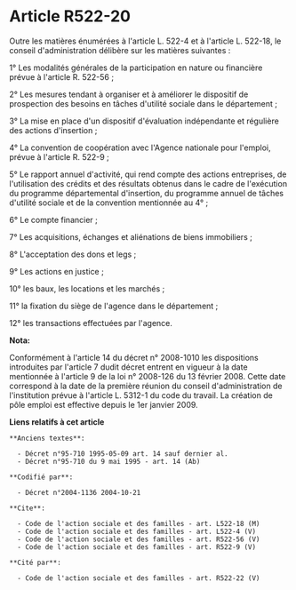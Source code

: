 # Article R522-20

Outre les matières énumérées à l'article L. 522-4 et à l'article L. 522-18, le conseil d'administration délibère sur les
matières suivantes :

1° Les modalités générales de la participation en nature ou financière prévue à l'article R. 522-56 ;

2° Les mesures tendant à organiser et à améliorer le dispositif de prospection des besoins en tâches d'utilité sociale dans
le département ;

3° La mise en place d'un dispositif d'évaluation indépendante et régulière des actions d'insertion ;

4° La convention de coopération avec l'Agence nationale pour l'emploi, prévue à l'article R. 522-9 ;

5° Le rapport annuel d'activité, qui rend compte des actions entreprises, de l'utilisation des crédits et des résultats
obtenus dans le cadre de l'exécution du programme départemental d'insertion, du programme annuel de tâches d'utilité sociale
et de la convention mentionnée au 4°  ;

6° Le compte financier ;

7° Les acquisitions, échanges et aliénations de biens immobiliers ;

8° L'acceptation des dons et legs ;

9° Les actions en justice ;

10° les baux, les locations et les marchés ;

11° la fixation du siège de l'agence dans le département ;

12° les transactions effectuées par l'agence.

**Nota:**

Conformément à l'article 14 du décret n° 2008-1010 les dispositions introduites par l'article 7 dudit décret entrent en
vigueur à la date mentionnée à l'article 9 de la loi n° 2008-126 du 13 février 2008. Cette date correspond à la date de la
première réunion du conseil d'administration de l'institution prévue à l'article L. 5312-1 du code du travail. La création de
pôle emploi est effective depuis le 1er janvier 2009.

**Liens relatifs à cet article**

	**Anciens textes**:

	  - Décret n°95-710 1995-05-09 art. 14 sauf dernier al.
	  - Décret n°95-710 du 9 mai 1995 - art. 14 (Ab)

	**Codifié par**:

	  - Décret n°2004-1136 2004-10-21

	**Cite**:

	  - Code de l'action sociale et des familles - art. L522-18 (M)
	  - Code de l'action sociale et des familles - art. L522-4 (V)
	  - Code de l'action sociale et des familles - art. R522-56 (V)
	  - Code de l'action sociale et des familles - art. R522-9 (V)

	**Cité par**:

	  - Code de l'action sociale et des familles - art. R522-22 (V)
